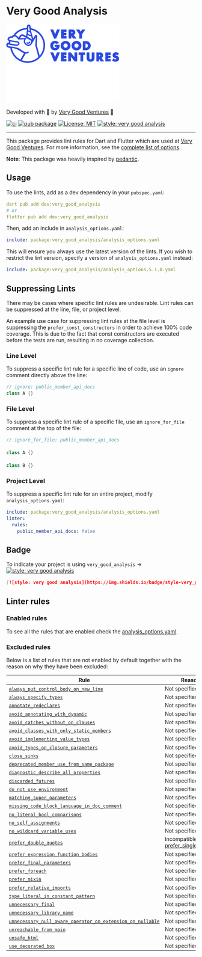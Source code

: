 # Very Good Analysis

[![Very Good Ventures][logo_black]][very_good_ventures_link_light]
[![Very Good Ventures][logo_white]][very_good_ventures_link_dark]

Developed with 💙 by [Very Good Ventures][very_good_ventures_link] 🦄

[![ci][ci_badge]][ci_badge_link]
[![pub package][pub_badge]][pub_badge_link]
[![License: MIT][license_badge]][license_badge_link]
[![style: very good analysis][badge]][badge_link]

---

This package provides lint rules for Dart and Flutter which are used at [Very Good Ventures][very_good_ventures_link]. For more information, see the [complete list of options][analysis_options_yaml].

**Note**: This package was heavily inspired by [pedantic][pedantic_link].

## Usage

To use the lints, add as a dev dependency in your `pubspec.yaml`:

```yaml
dart pub add dev:very_good_analysis
# or
flutter pub add dev:very_good_analysis
```

Then, add an include in `analysis_options.yaml`:

```yaml
include: package:very_good_analysis/analysis_options.yaml
```

This will ensure you always use the latest version of the lints. If you wish to restrict the lint version, specify a version of `analysis_options.yaml` instead:

```yaml
include: package:very_good_analysis/analysis_options.5.1.0.yaml
```

## Suppressing Lints

There may be cases where specific lint rules are undesirable. Lint rules can be suppressed at the line, file, or project level.

An example use case for suppressing lint rules at the file level is suppressing the `prefer_const_constructors` in order to achieve 100% code coverage. This is due to the fact that const constructors are executed before the tests are run, resulting in no coverage collection.

### Line Level

To suppress a specific lint rule for a specific line of code, use an `ignore` comment directly above the line:

```dart
// ignore: public_member_api_docs
class A {}
```

### File Level

To suppress a specific lint rule of a specific file, use an `ignore_for_file` comment at the top of the file:

```dart
// ignore_for_file: public_member_api_docs

class A {}

class B {}
```

### Project Level

To suppress a specific lint rule for an entire project, modify `analysis_options.yaml`:

```yaml
include: package:very_good_analysis/analysis_options.yaml
linter:
  rules:
    public_member_api_docs: false
```

## Badge

To indicate your project is using `very_good_analysis` →
[![style: very good analysis][badge]][badge_link]

```md
[![style: very good analysis](https://img.shields.io/badge/style-very_good_analysis-B22C89.svg)](https://pub.dev/packages/very_good_analysis)
```

## Linter rules

### Enabled rules

To see all the rules that are enabled check the [analysis_options.yaml][analysis_options_yaml].

### Excluded rules

Below is a list of rules that are not enabled by default together with the reason on why they have been excluded:

| Rule                                                                                                                                                       | Reason                                                                                             |
| ---------------------------------------------------------------------------------------------------------------------------------------------------------- | -------------------------------------------------------------------------------------------------- |
| [`always_put_control_body_on_new_line`](https://dart.dev/tools/linter-rules/always_put_control_body_on_new_line)                                           | Not specified                                                                                      |
| [`always_specify_types`](https://dart.dev/tools/linter-rules/always_specify_types)                                                                         | Not specified                                                                                      |
| [`annotate_redeclares`](https://dart.dev/tools/linter-rules/annotate_redeclares)                                                                           | Not specified                                                                                      |
| [`avoid_annotating_with_dynamic`](https://dart.dev/tools/linter-rules/avoid_annotating_with_dynamic)                                                       | Not specified                                                                                      |
| [`avoid_catches_without_on_clauses`](https://dart.dev/tools/linter-rules/avoid_catches_without_on_clauses)                                                 | Not specified                                                                                      |
| [`avoid_classes_with_only_static_members`](https://dart.dev/tools/linter-rules/avoid_classes_with_only_static_members)                                     | Not specified                                                                                      |
| [`avoid_implementing_value_types`](https://dart.dev/tools/linter-rules/avoid_implementing_value_types)                                                     | Not specified                                                                                      |
| [`avoid_types_on_closure_parameters`](https://dart.dev/tools/linter-rules/avoid_types_on_closure_parameters)                                               | Not specified                                                                                      |
| [`close_sinks`](https://dart.dev/tools/linter-rules/close_sinks)                                                                                           | Not specified                                                                                      |
| [`deprecated_member_use_from_same_package`](https://dart.dev/tools/linter-rules/deprecated_member_use_from_same_package)                                   | Not specified                                                                                      |
| [`diagnostic_describe_all_properties`](https://dart.dev/tools/linter-rules/diagnostic_describe_all_properties)                                             | Not specified                                                                                      |
| [`discarded_futures`](https://dart.dev/tools/linter-rules/discarded_futures)                                                                               | Not specified                                                                                      |
| [`do_not_use_environment`](https://dart.dev/tools/linter-rules/do_not_use_environment)                                                                     | Not specified                                                                                      |
| [`matching_super_parameters`](https://dart.dev/tools/linter-rules/matching_super_parameters)                                                               | Not specified                                                                                      |
| [`missing_code_block_language_in_doc_comment`](https://dart.dev/tools/linter-rules/missing_code_block_language_in_doc_comment)                             | Not specified                                                                                      |
| [`no_literal_bool_comparisons`](https://dart.dev/tools/linter-rules/no_literal_bool_comparisons)                                                           | Not specified                                                                                      |
| [`no_self_assignments`](https://dart.dev/tools/linter-rules/no_self_assignments)                                                                           | Not specified                                                                                      |
| [`no_wildcard_variable_uses`](https://dart.dev/tools/linter-rules/no_wildcard_variable_uses)                                                               | Not specified                                                                                      |
| [`prefer_double_quotes`](https://dart.dev/tools/linter-rules/prefer_double_quotes)                                                                         | Incompatible with [prefer_single_quotes](https://dart.dev/tools/linter-rules/prefer_single_quotes) |
| [`prefer_expression_function_bodies`](https://dart.dev/tools/linter-rules/prefer_expression_function_bodies)                                               | Not specified                                                                                      |
| [`prefer_final_parameters`](https://dart.dev/tools/linter-rules/prefer_final_parameters)                                                                   | Not specified                                                                                      |
| [`prefer_foreach`](https://dart.dev/tools/linter-rules/prefer_foreach)                                                                                     | Not specified                                                                                      |
| [`prefer_mixin`](https://dart.dev/tools/linter-rules/prefer_mixin)                                                                                         | Not specified                                                                                      |
| [`prefer_relative_imports`](https://dart.dev/tools/linter-rules/prefer_relative_imports)                                                                   | Not specified                                                                                      |
| [`type_literal_in_constant_pattern`](https://dart.dev/tools/linter-rules/type_literal_in_constant_pattern)                                                 | Not specified                                                                                      |
| [`unnecessary_final`](https://dart.dev/tools/linter-rules/unnecessary_final)                                                                               | Not specified                                                                                      |
| [`unnecessary_library_name`](https://dart.dev/tools/linter-rules/unnecessary_library_name)                                                                 | Not specified                                                                                      |
| [`unnecessary_null_aware_operator_on_extension_on_nullable`](https://dart.dev/tools/linter-rules/unnecessary_null_aware_operator_on_extension_on_nullable) | Not specified                                                                                      |
| [`unreachable_from_main`](https://dart.dev/tools/linter-rules/unreachable_from_main)                                                                       | Not specified                                                                                      |
| [`unsafe_html`](https://dart.dev/tools/linter-rules/unsafe_html)                                                                                           | Not specified                                                                                      |
| [`use_decorated_box`](https://dart.dev/tools/linter-rules/use_decorated_box)                                                                               | Not specified                                                                                      |

[analysis_options_yaml]: https://github.com/VeryGoodOpenSource/very_good_analysis/blob/main/lib/analysis_options.5.1.0.yaml
[ci_badge]: https://github.com/VeryGoodOpenSource/very_good_analysis/workflows/ci/badge.svg
[ci_badge_link]: https://github.com/VeryGoodOpenSource/very_good_analysis/actions
[badge]: https://img.shields.io/badge/style-very_good_analysis-B22C89.svg
[badge_link]: https://pub.dev/packages/very_good_analysis
[license_badge]: https://img.shields.io/badge/license-MIT-blue.svg
[license_badge_link]: https://opensource.org/licenses/MIT
[logo_black]: https://raw.githubusercontent.com/VGVentures/very_good_brand/main/styles/README/vgv_logo_black.png#gh-light-mode-only
[logo_white]: https://raw.githubusercontent.com/VGVentures/very_good_brand/main/styles/README/vgv_logo_white.png#gh-dark-mode-only
[pedantic_link]: https://github.com/dart-lang/pedantic
[pub_badge]: https://img.shields.io/pub/v/very_good_analysis.svg
[pub_badge_link]: https://pub.dartlang.org/packages/very_good_analysis
[very_good_ventures_link]: https://verygood.ventures
[very_good_ventures_link_dark]: https://verygood.ventures#gh-dark-mode-only
[very_good_ventures_link_light]: https://verygood.ventures#gh-light-mode-only
